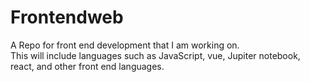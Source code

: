 # Frontendweb
A Repo for front end development that I am working on.  
This will include languages such as JavaScript, vue, Jupiter notebook, react, and other front end languages. 
